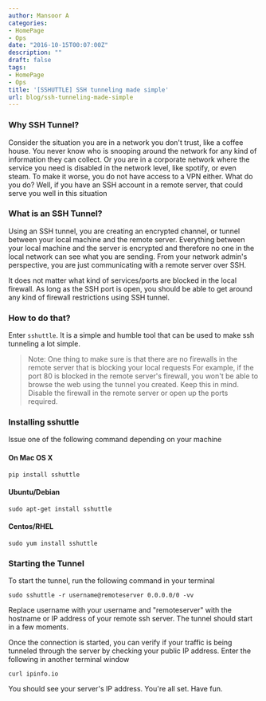 ```yaml
---
author: Mansoor A
categories:
- HomePage
- Ops
date: "2016-10-15T00:07:00Z"
description: ""
draft: false
tags:
- HomePage
- Ops
title: '[SSHUTTLE] SSH tunneling made simple'
url: blog/ssh-tunneling-made-simple
---
```



### Why SSH Tunnel?
Consider the situation you are in a network you don't trust, like a coffee house. You never know who is snooping around the network for any kind of information they can collect.  Or you are in a corporate network where the service you need is disabled in the network level, like spotify, or even steam. To make it worse, you do not have access to a VPN either.  What do you do? Well, if you have an SSH account in a remote server, that could serve you well in this situation

### What is an SSH Tunnel?
Using an SSH tunnel, you are creating an encrypted channel, or tunnel between your local machine and the remote server. Everything between your local machine and the server is encrypted and therefore no one in the local network can see what you are sending. From your network admin's perspective, you are just communicating with a remote server over SSH.  

It does not matter what kind of services/ports are blocked in the local firewall. As long as the SSH port is open, you should be able to get around any kind of firewall restrictions using SSH tunnel.  

### How to do that?
Enter `sshuttle`. It is a simple and humble tool that can be used to make ssh tunneling  a lot simple. 
> Note: One thing to make sure is that there are no firewalls in the remote server that is blocking your local requests
> For example, if the port 80 is blocked in the remote server's firewall, you won't be able to browse the web using the tunnel
> you created. Keep this in mind. Disable the firewall in the remote server or open up the ports required.

### Installing sshuttle
Issue one of the following command depending on your machine  

#### On Mac OS X
```
pip install sshuttle
```

#### Ubuntu/Debian
```
sudo apt-get install sshuttle
```

#### Centos/RHEL
```
sudo yum install sshuttle
```

### Starting the Tunnel
To start the tunnel, run the following command in your terminal
```
sudo sshuttle -r username@remoteserver 0.0.0.0/0 -vv
```
Replace username with your username and "remoteserver" with the hostname or IP address of your remote ssh server.
The tunnel should start in a few moments.

Once the connection is started, you can verify if your traffic is being tunneled through the server by checking your public IP address.
Enter the following in another  terminal window
```
curl ipinfo.io
```
You should see your server's IP address.
You're all set. Have fun.

